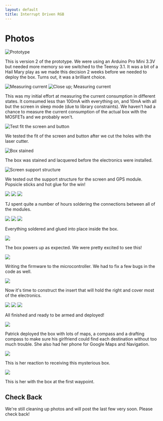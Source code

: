 ```yaml
---
layout: default
title: Interrupt Driven RGB
---
```


# Photos
![Prototype]({{site.baseurl}}/images/rgb_photos/prototype.jpg)

This is version 2 of the prototype. We were using an Arduino Pro Mini 3.3V but needed more memory so we switched to the Teensy 3.1. It was a bit of a Hail Mary play as we made this decision 2 weeks before we needed to deploy the box. Turns out, it was a brilliant choice.

![Measuring current]({{site.baseurl}}/images/rgb_photos/measuring_current.jpg)
![Close up; Measuring current]({{site.baseurl}}/images/rgb_photos/measuring_current_close.jpg)

This was my initial effort at measuring the current consumption in different states. It comsumed less than 100mA with everything on, and 10mA with all but the screen in sleep mode (due to library constraints). We haven't had a chance to measure the current consumption of the actual box with the MOSFETs and we probably won't.

![Test fit the screen and button]({{site.baseurl}}/images/rgb_photos/test_fit_screen.jpg)

We tested the fit of the screen and button after we cut the holes with the laser cutter.

![Box stained]({{site.baseurl}}/images/rgb_photos/stained.jpg)

The box was stained and lacquered before the electronics were installed.

![Screen support structure]({{site.baseurl}}/images/rgb_photos/screen_support_structure.jpg)

We tested out the support structure for the screen and GPS module. Popsicle sticks and hot glue for the win!

![]({{site.baseurl}}/images/rgb_photos/soldering_the_power.jpg)
![]({{site.baseurl}}/images/rgb_photos/soldering_the_servo.jpg)
![]({{site.baseurl}}/images/rgb_photos/mad_scientist.jpg)

TJ spent quite a number of hours soldering the connections between all of the modules.

![]({{site.baseurl}}/images/rgb_photos/top_down_electronics.jpg)
![]({{site.baseurl}}/images/rgb_photos/top_down_screen.jpg)
![]({{site.baseurl}}/images/rgb_photos/electronics_again.jpg)

Everything soldered and glued into place inside the box.

![]({{site.baseurl}}/images/rgb_photos/its_alive.jpg)

The box powers up as expected. We were pretty excited to see this!

![]({{site.baseurl}}/images/rgb_photos/programming_box.jpg)

Writing the firmware to the microcontroller. We had to fix a few bugs in the code as well.

![]({{site.baseurl}}/images/rgb_photos/box_insert.jpg)

Now it's time to construct the insert that will hold the right and cover most of the electronics.

![]({{site.baseurl}}/images/rgb_photos/display_again.jpg)
![]({{site.baseurl}}/images/rgb_photos/unarmed.jpg)
![]({{site.baseurl}}/images/rgb_photos/isometric_view.jpg)

All finished and ready to be armed and deployed!

![]({{site.baseurl}}/images/rgb_photos/deployed.jpg)

Patrick deployed the box with lots of maps, a compass and a drafting compass to make sure his girlfriend could find each destination without too much trouble. She also had her phone for Google Maps and Navigation.

![]({{site.baseurl}}/images/rgb_photos/first_reaction.jpg)

This is her reaction to receiving this mysterious box.

![]({{site.baseurl}}/images/rgb_photos/waypoint.jpg)

This is her with the box at the first waypoint.

## Check Back

We're still cleaning up photos and will post the last few very soon. Please check back!
